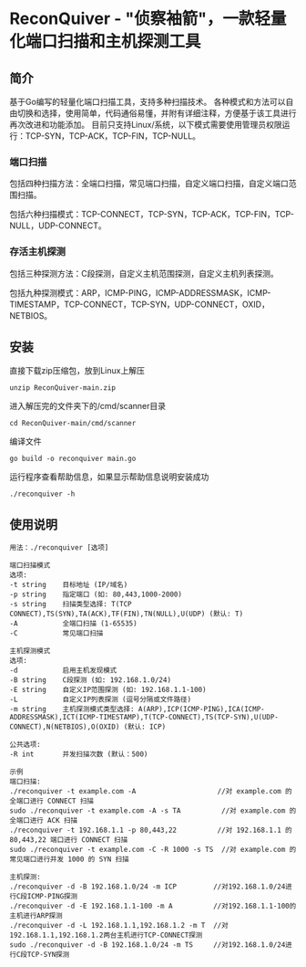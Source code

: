 # ReconQuiver - "侦察袖箭"，一款轻量化端口扫描和主机探测工具

## 简介
基于Go编写的轻量化端口扫描工具，支持多种扫描技术。
各种模式和方法可以自由切换和选择，使用简单，代码通俗易懂，并附有详细注释，方便基于该工具进行再次改进和功能添加。
目前只支持Linux/系统，以下模式需要使用管理员权限运行：TCP-SYN，TCP-ACK，TCP-FIN，TCP-NULL。

### 端口扫描
包括四种扫描方法：全端口扫描，常见端口扫描，自定义端口扫描，自定义端口范围扫描。

包括六种扫描模式：TCP-CONNECT，TCP-SYN，TCP-ACK，TCP-FIN，TCP-NULL，UDP-CONNECT。

### 存活主机探测
包括三种探测方法：C段探测，自定义主机范围探测，自定义主机列表探测。

包括九种探测模式：ARP，ICMP-PING，ICMP-ADDRESSMASK，ICMP-TIMESTAMP，TCP-CONNECT，TCP-SYN，UDP-CONNECT，OXID，NETBIOS。

## 安装
直接下载zip压缩包，放到Linux上解压
```
unzip ReconQuiver-main.zip
```
进入解压完的文件夹下的/cmd/scanner目录
```
cd ReconQuiver-main/cmd/scanner
```
编译文件
```
go build -o reconquiver main.go
```
运行程序查看帮助信息，如果显示帮助信息说明安装成功
```
./reconquiver -h
```

## 使用说明
```
用法：./reconquiver [选项]

端口扫描模式
选项:
-t string    目标地址 (IP/域名)
-p string    指定端口 (如: 80,443,1000-2000)
-s string    扫描类型选择: T(TCP CONNECT),TS(SYN),TA(ACK),TF(FIN),TN(NULL),U(UDP) (默认: T)
-A           全端口扫描 (1-65535)
-C           常见端口扫描

主机探测模式
选项:
-d           启用主机发现模式
-B string    C段探测 (如: 192.168.1.0/24)
-E string    自定义IP范围探测 (如: 192.168.1.1-100)
-L           自定义IP列表探测 (逗号分隔或文件路径)
-m string    主机探测模式类型选择: A(ARP),ICP(ICMP-PING),ICA(ICMP-ADDRESSMASK),ICT(ICMP-TIMESTAMP),T(TCP-CONNECT),TS(TCP-SYN),U(UDP-CONNECT),N(NETBIOS),O(OXID) (默认: ICP)

公共选项:
-R int       并发扫描次数 (默认：500)

示例
端口扫描:
./reconquiver -t example.com -A                    //对 example.com 的全端口进行 CONNECT 扫描
sudo ./reconquiver -t example.com -A -s TA          //对 example.com 的全端口进行 ACK 扫描
./reconquiver -t 192.168.1.1 -p 80,443,22          //对 192.168.1.1 的 80,443,22 端口进行 CONNECT 扫描
sudo ./reconquiver -t example.com -C -R 1000 -s TS  //对 example.com 的常见端口进行并发 1000 的 SYN 扫描

主机探测:
./reconquiver -d -B 192.168.1.0/24 -m ICP         //对192.168.1.0/24进行C段ICMP-PING探测
./reconquiver -d -E 192.168.1.1-100 -m A          //对192.168.1.1-100的主机进行ARP探测
./reconquiver -d -L 192.168.1.1,192.168.1.2 -m T  //对192.168.1.1,192.168.1.2两台主机进行TCP-CONNECT探测
sudo ./reconquiver -d -B 192.168.1.0/24 -m TS     //对192.168.1.0/24进行C段TCP-SYN探测

